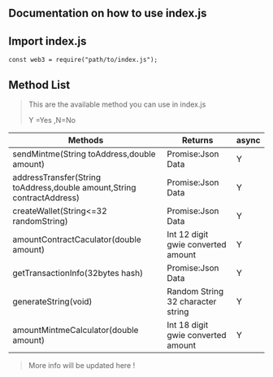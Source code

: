 ## Documentation on how to use index.js


## Import index.js
```
const web3 = require("path/to/index.js");
```



## Method List
> This are the available method you can use in index.js 
> 
> Y =Yes ,N=No
> 
|Methods|Returns|async|
|-------|-------|-----|
|sendMintme(String toAddress,double amount)|Promise:Json Data|Y|
|addressTransfer(String toAddress,double amount,String contractAddress)|Promise:Json Data|Y|
|createWallet(String<=32 randomString)|Promise:Json Data|Y|
|amountContractCaculator(double amount)|Int 12 digit gwie converted amount|Y|
|getTransactionInfo(32bytes hash)|Promise:Json Data|Y|
|generateString(void)|Random String 32 character string|Y|
|amountMintmeCalculator(double amount)|Int 18 digit gwie converted amount|Y|

> More info will be updated here ! 
